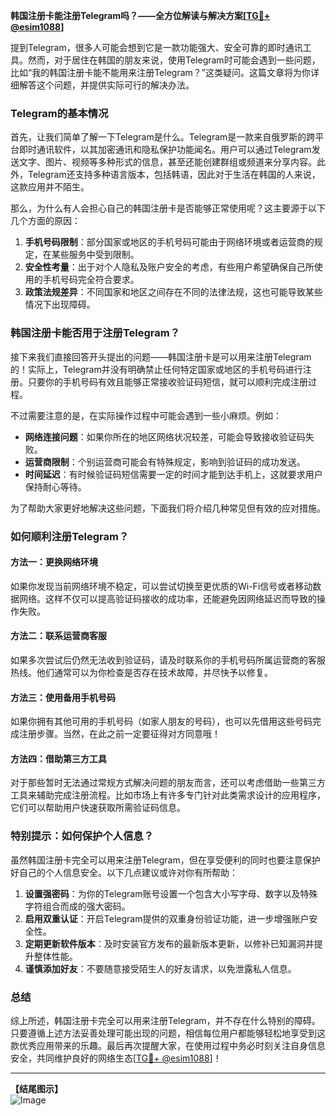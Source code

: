 **韩国注册卡能注册Telegram吗？——全方位解读与解决方案[[TG💪+ @esim1088](https://t.me/s/esim1088)]**

提到Telegram，很多人可能会想到它是一款功能强大、安全可靠的即时通讯工具。然而，对于居住在韩国的朋友来说，使用Telegram时可能会遇到一些问题，比如“我的韩国注册卡能不能用来注册Telegram？”这类疑问。这篇文章将为你详细解答这个问题，并提供实际可行的解决办法。

### Telegram的基本情况

首先，让我们简单了解一下Telegram是什么。Telegram是一款来自俄罗斯的跨平台即时通讯软件，以其加密通讯和隐私保护功能闻名。用户可以通过Telegram发送文字、图片、视频等多种形式的信息，甚至还能创建群组或频道来分享内容。此外，Telegram还支持多种语言版本，包括韩语，因此对于生活在韩国的人来说，这款应用并不陌生。

那么，为什么有人会担心自己的韩国注册卡是否能够正常使用呢？这主要源于以下几个方面的原因：

1. **手机号码限制**：部分国家或地区的手机号码可能由于网络环境或者运营商的规定，在某些服务中受到限制。
2. **安全性考量**：出于对个人隐私及账户安全的考虑，有些用户希望确保自己所使用的手机号码完全符合要求。
3. **政策法规差异**：不同国家和地区之间存在不同的法律法规，这也可能导致某些情况下出现障碍。

### 韩国注册卡能否用于注册Telegram？

接下来我们直接回答开头提出的问题——韩国注册卡是可以用来注册Telegram的！实际上，Telegram并没有明确禁止任何特定国家或地区的手机号码进行注册。只要你的手机号码有效且能够正常接收验证码短信，就可以顺利完成注册过程。

不过需要注意的是，在实际操作过程中可能会遇到一些小麻烦。例如：

- **网络连接问题**：如果你所在的地区网络状况较差，可能会导致接收验证码失败。
- **运营商限制**：个别运营商可能会有特殊规定，影响到验证码的成功发送。
- **时间延迟**：有时候验证码短信需要一定的时间才能到达手机上，这就要求用户保持耐心等待。

为了帮助大家更好地解决这些问题，下面我们将介绍几种常见但有效的应对措施。

### 如何顺利注册Telegram？

#### 方法一：更换网络环境
如果你发现当前网络环境不稳定，可以尝试切换至更优质的Wi-Fi信号或者移动数据网络。这样不仅可以提高验证码接收的成功率，还能避免因网络延迟而导致的操作失败。

#### 方法二：联系运营商客服
如果多次尝试后仍然无法收到验证码，请及时联系你的手机号码所属运营商的客服热线。他们通常可以为你检查是否存在技术故障，并尽快予以修复。

#### 方法三：使用备用手机号码
如果你拥有其他可用的手机号码（如家人朋友的号码），也可以先借用这些号码完成注册步骤。当然，在此之前一定要征得对方同意哦！

#### 方法四：借助第三方工具
对于那些暂时无法通过常规方式解决问题的朋友而言，还可以考虑借助一些第三方工具来辅助完成注册流程。比如市场上有许多专门针对此类需求设计的应用程序，它们可以帮助用户快速获取所需验证码信息。

### 特别提示：如何保护个人信息？

虽然韩国注册卡完全可以用来注册Telegram，但在享受便利的同时也要注意保护好自己的个人信息安全。以下几点建议或许对你有所帮助：

1. **设置强密码**：为你的Telegram账号设置一个包含大小写字母、数字以及特殊字符组合而成的强大密码。
2. **启用双重认证**：开启Telegram提供的双重身份验证功能，进一步增强账户安全性。
3. **定期更新软件版本**：及时安装官方发布的最新版本更新，以修补已知漏洞并提升整体性能。
4. **谨慎添加好友**：不要随意接受陌生人的好友请求，以免泄露私人信息。

### 总结

综上所述，韩国注册卡完全可以用来注册Telegram，并不存在什么特别的障碍。只要遵循上述方法妥善处理可能出现的问题，相信每位用户都能够轻松地享受到这款优秀应用带来的乐趣。最后再次提醒大家，在使用过程中务必时刻关注自身信息安全，共同维护良好的网络生态[[TG💪+ @esim1088](https://t.me/s/esim1088)]！

---

**【结尾图示】**  
![Image](https://i.postimg.cc/4NQfJmqS/Snipaste-2025-05-13-00-14-12.png)
